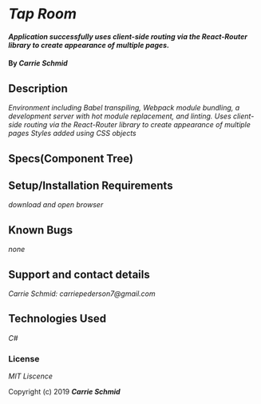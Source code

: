 # _Tap Room_

#### _Application successfully uses client-side routing via the React-Router library to create appearance of multiple pages._

#### By _**Carrie Schmid**_

## Description
_Environment including Babel transpiling, Webpack module bundling, a development server with hot module replacement, and linting._
_Uses client-side routing via the React-Router library to create appearance of multiple pages_
_Styles added using CSS objects_
<!-- State is effectively used and is lifted in an efficient manner that follows best practices.
Documentation accurately represents current component/state structure of application. -->

## Specs(Component Tree)


## Setup/Installation Requirements

_download and open browser_

## Known Bugs

_none_


## Support and contact details


_Carrie Schmid: carriepederson7@gmail.com_

## Technologies Used

_C#_

### License

*MIT Liscence*

Copyright (c) 2019 **_Carrie Schmid_**